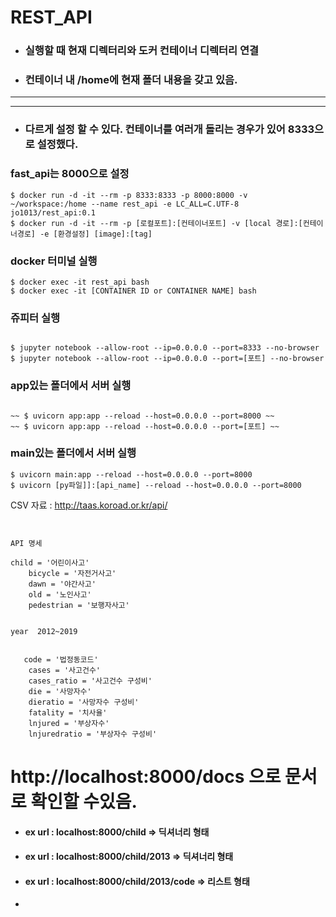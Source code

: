 

# REST_API


* ### 실행할 때 현재 디렉터리와 도커 컨테이너 디렉터리 연결 
* ### 컨테이너 내 /home에 현재 폴더 내용을 갖고 있음.


----
----


* ### 다르게 설정 할 수 있다. 컨테이너를 여러개 돌리는 경우가 있어 8333으로 설정했다. 
### fast_api는 8000으로 설정
```
$ docker run -d -it --rm -p 8333:8333 -p 8000:8000 -v ~/workspace:/home --name rest_api -e LC_ALL=C.UTF-8 jo1013/rest_api:0.1
$ docker run -d -it --rm -p [로컬포트]:[컨테이너포트] -v [local 경로]:[컨테이너경로] -e [환경설정] [image]:[tag]
```

### docker 터미널 실행

```
$ docker exec -it rest_api bash
$ docker exec -it [CONTAINER ID or CONTAINER NAME] bash
```




### 쥬피터 실행
```

$ jupyter notebook --allow-root --ip=0.0.0.0 --port=8333 --no-browser
$ jupyter notebook --allow-root --ip=0.0.0.0 --port=[포트] --no-browser

```


### app있는 폴더에서 서버 실행
```

~~ $ uvicorn app:app --reload --host=0.0.0.0 --port=8000 ~~
~~ $ uvicorn app:app --reload --host=0.0.0.0 --port=[포트] ~~

```


### main있는 폴더에서 서버 실행
```
$ uvicorn main:app --reload --host=0.0.0.0 --port=8000
$ uvicorn [py파일]]:[api_name] --reload --host=0.0.0.0 --port=8000
```

CSV 자료 :
http://taas.koroad.or.kr/api/

```


API 명세 

child = '어린이사고'                              
    bicycle = '자전거사고'
    dawn = '야간사고'
    old = '노인사고'
    pedestrian = '보행자사고'                                            
 
 
year  2012~2019


   code = '법정동코드'
    cases = '사고건수'
    cases_ratio = '사고건수 구성비'
    die = '사망자수'
    dieratio = '사망자수 구성비'
    fatality = '치사율'
    lnjured = '부상자수'
    lnjuredratio = '부상자수 구성비'

```
# http://localhost:8000/docs    으로 문서로 확인할 수있음.

* #### ex url  :   localhost:8000/child              =>  딕셔너리 형태
* #### ex url  :   localhost:8000/child/2013   =>  딕셔너리 형태
* #### ex url  :   localhost:8000/child/2013/code   =>  리스트 형태
* 

